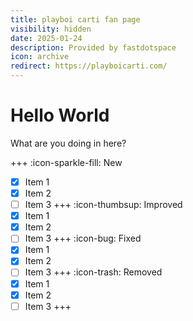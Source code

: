```yaml
---
title: playboi carti fan page
visibility: hidden
date: 2025-01-24
description: Provided by fastdotspace
icon: archive
redirect: https://playboicarti.com/
---
```

# Hello World

What are you doing in here?

+++ :icon-sparkle-fill: New
- [x] Item 1
- [x] Item 2
- [ ] Item 3
+++ :icon-thumbsup: Improved
- [x] Item 1
- [x] Item 2
- [ ] Item 3
+++ :icon-bug: Fixed
- [x] Item 1
- [x] Item 2
- [ ] Item 3
+++ :icon-trash: Removed
- [x] Item 1
- [x] Item 2
- [ ] Item 3
+++

